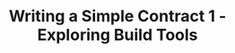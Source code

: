 ---
title: "Writing a Simple Contract 1 - Exploring Build Tools"
description: "This video is the first part to writing a Smart Contract and it introduces to writing a simple smart contract with PyTeal, exploring its building tools that was created for building smart contracts"
type: "tutorial"
category: "algorand pyteal course,Smart Contract,PyTeal"
difficulty: "Basic"
summary: "A series video introducing to writing a simple smart contract with PyTeal"
file_path: ""
image: "https://assets-global.website-files.com/5e39e095596498a8b9624af1/5ffca6e3e0d8ad9231cc2af6_Portfolio-course---final.png"
link: "https://www.youtube.com/watch?v=a25ol9NPBTM&list=PLpAdAjL5F75CNnmGbz9Dm_k-z5I6Sv9_x&index=2"
status: "open"
---